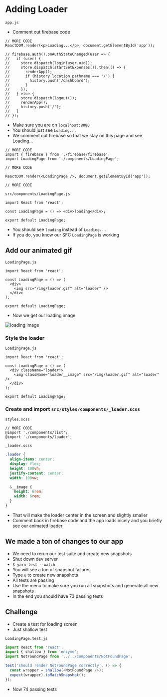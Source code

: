 # Adding Loader
`app.js`

* Comment out firebase code

```
// MORE CODE
ReactDOM.render(<p>Loading...</p>, document.getElementById('app'));

// firebase.auth().onAuthStateChanged(user => {
//   if (user) {
//     store.dispatch(login(user.uid));
//     store.dispatch(startSetExpenses()).then(() => {
//       renderApp();
//       if (history.location.pathname === '/') {
//         history.push('/dashboard');
//       }
//     });
//   } else {
//     store.dispatch(logout());
//     renderApp();
//     history.push('/');
//   }
// });
```

* Make sure you are on `localhost:8080`
* You should just see `Loading...`
* We comment out firebase so that we stay on this page and see Loading...

```
// MORE CODE
import { firebase } from './firebase/firebase';
import LoadingPage from './components/LoadingPage';

// MORE CODE

ReactDOM.render(<LoadingPage />, document.getElementById('app'));

// MORE CODE
```

`src/components/LoadingPage.js`

```
import React from 'react';

const LoadingPage = () => <div>loading</div>;

export default LoadingPage;
```

* You should see `loading` instead of `Loading...`
* If you do, you know our SFC `LoadingPage` is working

## Add our animated gif
`LoadingPage.js`

```
import React from 'react';

const LoadingPage = () => (
  <div>
    <img src="/img/loader.gif" alt="loader" />
  </div>
);

export default LoadingPage;
```

* Now we get our loading image

![loading image](https://i.imgur.com/yeMXEiF.png)

### Style the loader
`LoadingPage.js`

```
import React from 'react';

const LoadingPage = () => (
  <div className="loader">
    <img className="loader__image" src="/img/loader.gif" alt="loader" />
  </div>
);

export default LoadingPage;
```

### Create and import `src/styles/components/_loader.scss`
`styles.scss`

```
// MORE CODE
@import './components/list';
@import './components/loader';
```

`_loader.scss`

```css
.loader {
  align-items: center;
  display: flex;
  height: 100vh;
  justify-content: center;
  width: 100vw;

  &__image {
    height: 6rem;
    width: 6rem;
  }
}
```

* That will make the loader center in the screen and slightly smaller
* Comment back in firebase code and the app loads nicely and you briefly see our animated loader

## We made a ton of changes to our app
* We need to rerun our test suite and create new snapshots
* Shut down dev server
* `$ yarn test --watch`
* You will see a ton of snapshot failures
* Type `u` to create new snapshots
* All tests are passing
* Use the menu to make sure you run all snapshots and generate all new snapshots
* In the end you should have 73 passing tests

## Challenge
* Create a test for loading screen
* Just shallow test

`LoadingPage.test.js`

```js
import React from 'react';
import { shallow } from 'enzyme';
import NotFoundPage from '../../components/NotFoundPage';

test('should render NotFoundPage correctly', () => {
  const wrapper = shallow(<NotFoundPage />);
  expect(wrapper).toMatchSnapshot();
});
```

* Now 74 passing tests
